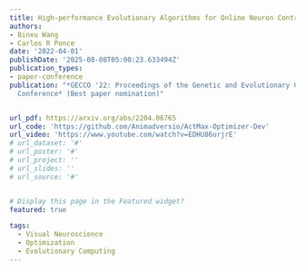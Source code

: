 ```yaml
---
title: High-performance Evolutionary Algorithms for Online Neuron Control
authors:
- Binxu Wang
- Carlos R Ponce
date: '2022-04-01'
publishDate: '2025-08-08T05:00:23.633494Z'
publication_types:
- paper-conference
publication: "*GECCO '22: Proceedings of the Genetic and Evolutionary Computation
  Conference* (Best paper nomination)"


url_pdf: https://arxiv.org/abs/2204.06765
url_code: 'https://github.com/Animadversio/ActMax-Optimizer-Dev'
url_video: 'https://www.youtube.com/watch?v=EDHU86urjrE'
# url_dataset: '#'
# url_poster: '#'
# url_project: ''
# url_slides: ''
# url_source: '#'


# Display this page in the Featured widget?
featured: true

tags:
  - Visual Neuroscience
  - Optimization
  - Evolutionary Computing
---
```

